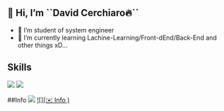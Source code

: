 <h2>👋 Hi, I’m ``David Cerchiaro🔥``</h2>

- 📖 I’m student of system engineer 
- 🌱 I’m currently learning Lachine-Learning/Front-dEnd/Back-End  and other things xD...
 
## Skills
 ![](https://img.shields.io/badge/Javascript-Lang-blue?style=for-the-badge&logo=javascript)
 ![](https://img.shields.io/badge/Java-Lang-blue?style=for-the-badge&logo=java)
 
 ##Info
 [![](https://img.shields.io/badge/Linkedin-blue?style=for-the-badge&logo=linkedin)](https://www.linkedin.com/in/david-cerchiaro-401107213/)
 [![](✉️ Info )](davidcerchiaro8@gmail.com)
<!---
DaElias/DaElias is a ✨ special ✨ repository because its `README.md` (this file) appears on your GitHub profile.
You can click the Preview link to take a look at your changes.
--->
